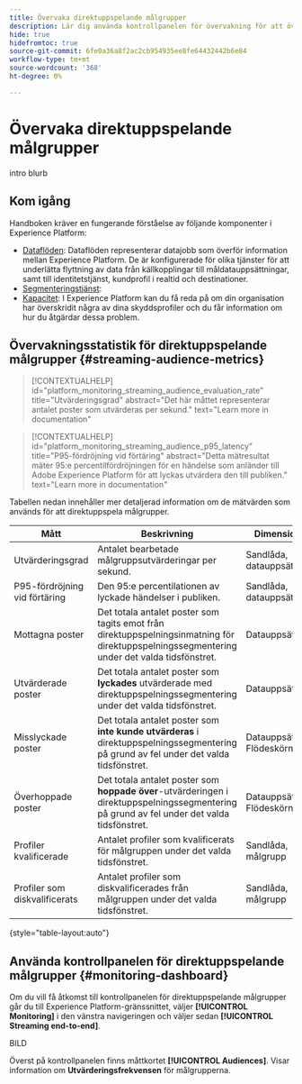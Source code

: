 ```yaml
---
title: Övervaka direktuppspelande målgrupper
description: Lär dig använda kontrollpanelen för övervakning för att övervaka målgrupper som utvärderas med direktuppspelningssegmentering
hide: true
hidefromtoc: true
source-git-commit: 6fe0a36a8f2ac2cb954935ee8fe64432442b6e84
workflow-type: tm+mt
source-wordcount: '368'
ht-degree: 0%

---
```



# Övervaka direktuppspelande målgrupper

intro blurb

## Kom igång

Handboken kräver en fungerande förståelse av följande komponenter i Experience Platform:

* [Dataflöden](../home.md): Dataflöden representerar datajobb som överför information mellan Experience Platform. De är konfigurerade för olika tjänster för att underlätta flyttning av data från källkopplingar till måldatauppsättningar, samt till identitetstjänst, kundprofil i realtid och destinationer.
* [Segmenteringstjänst](../../segmentation/home.md):
* [Kapacitet](../../landing/license-usage-and-guardrails/capacity.md): I Experience Platform kan du få reda på om din organisation har överskridit några av dina skyddsprofiler och du får information om hur du åtgärdar dessa problem.

## Övervakningsstatistik för direktuppspelande målgrupper {#streaming-audience-metrics}

>[!CONTEXTUALHELP]
>id="platform_monitoring_streaming_audience_evaluation_rate"
>title="Utvärderingsgrad"
>abstract="Det här måttet representerar antalet poster som utvärderas per sekund."
>text="Learn more in documentation"

>[!CONTEXTUALHELP]
>id="platform_monitoring_streaming_audience_p95_latency"
>title="P95-fördröjning vid förtäring"
>abstract="Detta mätresultat mäter 95:e percentilfördröjningen för en händelse som anländer till Adobe Experience Platform för att lyckas utvärdera den till publiken."
>text="Learn more in documentation"

Tabellen nedan innehåller mer detaljerad information om de mätvärden som används för att direktuppspela målgrupper.

| Mått | Beskrivning | Dimensioner |
| ------ | ----------- | ---------- |
| Utvärderingsgrad | Antalet bearbetade målgruppsutvärderingar per sekund. | Sandlåda, datauppsättning |
| P95-fördröjning vid förtäring | Den 95:e percentilationen av lyckade händelser i publiken. | Sandlåda, datauppsättning |
| Mottagna poster | Det totala antalet poster som tagits emot från direktuppspelningsinmatning för direktuppspelningssegmentering under det valda tidsfönstret. | Datauppsättning |
| Utvärderade poster | Det totala antalet poster som **lyckades** utvärderade med direktuppspelningssegmentering under det valda tidsfönstret. | Datauppsättning |
| Misslyckade poster | Det totala antalet poster som **inte kunde utvärderas** i direktuppspelningssegmentering på grund av fel under det valda tidsfönstret. | Datauppsättning, Flödeskörning |
| Överhoppade poster | Det totala antalet poster som **hoppade över**-utvärderingen i direktuppspelningssegmentering på grund av fel under det valda tidsfönstret. | Datauppsättning, Flödeskörning |
| Profiler kvalificerade | Antalet profiler som kvalificerats för målgruppen under det valda tidsfönstret. | Sandlåda, målgrupp |
| Profiler som diskvalificerats | Antalet profiler som diskvalificerades från målgruppen under det valda tidsfönstret. | Sandlåda, målgrupp |

{style="table-layout:auto"}

## Använda kontrollpanelen för direktuppspelande målgrupper {#monitoring-dashboard}

Om du vill få åtkomst till kontrollpanelen för direktuppspelande målgrupper går du till Experience Platform-gränssnittet, väljer **[!UICONTROL Monitoring]** i den vänstra navigeringen och väljer sedan **[!UICONTROL Streaming end-to-end]**.

BILD

Överst på kontrollpanelen finns måttkortet **[!UICONTROL Audiences]**. Visar information om **Utvärderingsfrekvensen** för målgrupperna.